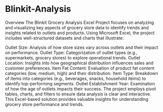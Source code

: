 # Blinkit-Analysis
Overview
The Blinkit Grocery Analysis Excel Project focuses on analyzing and visualizing key aspects of grocery store data to identify trends and insights related to outlets and products. Using Microsoft Excel, the project includes well-structured datasets and charts that illustrate:

Outlet Size: Analysis of how store sizes vary across outlets and their impact on performance.
Outlet Type: Categorization of outlet types (e.g., supermarkets, grocery stores) to explore operational trends.
Outlet Location: Insights into how geographical distribution influences sales and customer preferences.
Item Fat Content: Evaluation of product fat content categories (low, medium, high) and their distribution.
Item Type: Breakdown of items into categories (e.g., beverages, snacks, household items) to identify top-performing segments.
Outlet Establishment Year: Examination of how the age of outlets impacts their success.
The project employs pivot tables, charts, and filters to ensure data analysis is clear and interactive. This Excel-based solution provides valuable insights for understanding grocery store performance and trends.
